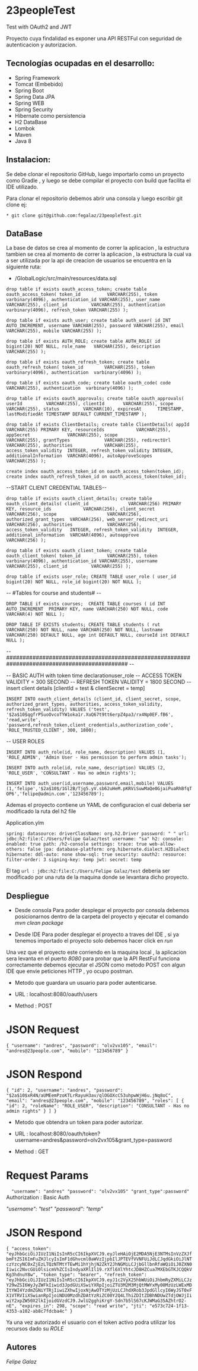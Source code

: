 # 23peopleTest

Test with OAuth2 and JWT

Proyecto cuya findalidad es exponer una API RESTFul con seguridad de autenticacion y autorizacion.

## Tecnologías ocupadas en el desarrollo:

* Spring Framework 
* Tomcat (Embebido)
* Spring Boot
* Spring Data JPA
* Spring WEB
* Spring Security
* Hibernate como persistencia
* H2 DataBase 
* Lombok
* Maven
* Java 8

## Instalacion:
 
Se debe clonar el repositorio GitHub, luego importarlo como un proyecto como Gradle , y luego se debe compilar el proyecto con build que facilita el IDE utilizado.

Para clonar el repositorio debemos abrir una consola y luego escribir git clone <nombre del repositorio> ej:
	
	* git clone git@github.com:fegalaz/23peopleTest.git

## DataBase

La base de datos se crea al momento de correr la aplicacion , la estructura tambien se crea al momento de correr la aplicacion , la estructura la cual va a ser utilizada por la api de creacion de usuarios se encuentra en la siguiente ruta:

* /GlobalLogic/src/main/resources/data.sql

`drop table if exists oauth_access_token;
create table oauth_access_token(
  token_id          VARCHAR(255),
  token             varbinary(4096),
  authentication_id VARCHAR(255),
  user_name         VARCHAR(255),
  client_id         VARCHAR(255),
  authentication    varbinary(4096),
  refresh_token VARCHAR(255)
);`

`drop table if exists auth_user;
create table auth_user(
	id INT AUTO_INCREMENT,
	username VARCHAR(255),
	password VARCHAR(255),
	email VARCHAR(255),
	mobile VARCHAR(255)
);`

`drop table if exists AUTH_ROLE;
create table AUTH_ROLE(
	  id          bigint(20) NOT NULL,
	  role_name   VARCHAR(255),
	  description VARCHAR(255)
);`

`drop table if exists oauth_refresh_token;
create table oauth_refresh_token(
  token_id        VARCHAR(255),
  token           varbinary(4096),
  authentication  varbinary(4096)
);`

`drop table if exists oauth_code;
create table oauth_code(
  code            VARCHAR(255),
  authentication  varbinary(4096)
);`

`drop table if exists oauth_approvals;
create table oauth_approvals(
  userId         VARCHAR(255),
  clientId       VARCHAR(255),
  scope          VARCHAR(255),
  status         VARCHAR(10),
  expiresAt      TIMESTAMP,
  lastModifiedAt TIMESTAMP DEFAULT CURRENT_TIMESTAMP
);`

`drop table if exists ClientDetails;
create table ClientDetails(
  appId                  VARCHAR(255) PRIMARY KEY,
  resourceIds            VARCHAR(255),
  appSecret              VARCHAR(255),
  scope                  VARCHAR(255),
  grantTypes             VARCHAR(255),
  redirectUrl            VARCHAR(255),
  authorities            VARCHAR(255),
  access_token_validity  INTEGER,
  refresh_token_validity INTEGER,
  additionalInformation  VARCHAR(4096),
  autoApproveScopes      VARCHAR(255)
);`

`create index oauth_access_token_id on oauth_access_token(token_id);
create index oauth_refresh_token_id on oauth_access_token(token_id);`



--START CLIENT CREDENTIAL TABLES--

`drop table if exists oauth_client_details;
create table oauth_client_details(
  client_id               VARCHAR(256) PRIMARY KEY,
  resource_ids            VARCHAR(256),
  client_secret           VARCHAR(256),
  scope                   VARCHAR(256),
  authorized_grant_types  VARCHAR(256),
  web_server_redirect_uri VARCHAR(256),
  authorities             VARCHAR(256),
  access_token_validity   INTEGER,
  refresh_token_validity  INTEGER,
  additional_information  VARCHAR(4096),
  autoapprove             VARCHAR(256)
);`

`drop table if exists oauth_client_token;
create table oauth_client_token(
  token_id          VARCHAR(255),
  token             varbinary(4096),
  authentication_id VARCHAR(255),
  username         VARCHAR(255),
  client_id         VARCHAR(255)
);`

`drop table if exists user_role;
CREATE TABLE user_role (
  user_id bigint(20) NOT NULL,
  role_id bigint(20) NOT NULL
);`

-- #Tables for course and students# --

`DROP TABLE if exists courses; 
CREATE TABLE courses (
  id INT AUTO_INCREMENT  PRIMARY KEY,
  name VARCHAR(250) NOT NULL,
  code VARCHAR(4) NOT NULL
);`

`DROP TABLE IF EXISTS students;
CREATE TABLE students (
  rut VARCHAR(250) NOT NULL,
  name VARCHAR(250) NOT NULL,
  lastname VARCHAR(250) DEFAULT NULL,
  age int DEFAULT NULL,
  courseId int DEFAULT NULL
);`

-- ############################################################################################# --

-- BASIC AUTH with token time declarationuser_role
-- ACCESS TOKEN VALIDITY = 300 SECOND
-- REFRESH TOKEN VALIDITY = 1800 SECOND
-- insert client details [clientId = test & clientSecret = temp]

`INSERT INTO oauth_client_details
(client_id, client_secret, scope, authorized_grant_types,
authorities, access_token_validity, refresh_token_validity)
VALUES ('test', '$2a$10$qgfrPSuoOvcoTYW1oka1r.XuQ67t9tt6erpZ4pa3/rx4Np0EF.fB6',
'read,write', 'password,refresh_token,client_credentials,authorization_code',
'ROLE_TRUSTED_CLIENT', 300, 1800);`


-- USER ROLES

`INSERT INTO auth_role(id, role_name, description)
VALUES (1, 'ROLE_ADMIN', 'Admin User - Has permission to perform admin tasks');`

`INSERT INTO auth_role(id, role_name, description)
VALUES (2, 'ROLE_USER', 'CONSULTANT - Has no admin rights');`

`INSERT INTO auth_user(id,username,password,email,mobile)
VALUES (1,'felipe','$2a$10$/1Gl2B/Tjg5.yV.sb62uHeM.pKRViSuwMaQe0GjaiPuaRhBfqTOP6','felipe@admin.com','123456789');`

Ademas el proyecto contiene un YAML de configuracion el cual deberia ser modificado la ruta del h2 file

Application.ylm

`spring:
    datasource:
        driverClassName: org.h2.Driver
        password: " "
        url: jdbc:h2:file:C:/Users/Felipe Galaz/test
        username: "sa"
    h2:
        console:
            enabled: true
            path: /h2-console
            settings:
                trace: true
                web-allow-others: false
    jpa:
        database-platform: org.hibernate.dialect.H2Dialect
        hibernate:
            ddl-auto: none
        show-sql: true
security:
  oauth2:
    resource:
      filter-order: 3
  signing-key: temp
jwt:
    secret: temp`

El tag `url : jdbc:h2:file:C:/Users/Felipe Galaz/test` deberia ser modificado por una ruta de la maquina donde se levantara dicho proyecto.

## Despliegue

* Desde consola
	Para poder desplegar el proyecto por consola debemos posicionarnos dentro de la carpeta del proyecto y ejecutar el comando *mvn clean package*

* Desde IDE
	Para poder desplegar el proyecto a traves del IDE , si ya tenemos importado el proyecto solo debemos hacer click en *run*

Una vez que el proyecto este corriendo en la maquina local , la aplicacion sera levanta en el puerto *8080* para probar que la API RestFul funciona correctamente debemos ejecutar el JSON como metodo POST con algun IDE que envie peticiones HTTP , yo ocupo postman.


* Metodo que guardara un usuario para poder autenticarse.

* URL : localhost:8080/oauth/users

* Method : POST

# JSON Request
`{
    "username": "andres",
    "password": "olv2vx105",
    "email": "andres@23people.com",
    "mobile": "123456789"
}`


# JSON Respond
`{
    "id": 2,
    "username": "andres",
    "password": "$2a$10$xR4N/aUMEemPzoKTLrRayuH3av/qlOGOXcC53uhpwWjH6u.jNq8oC",
    "email": "andres@23people.com",
    "mobile": "123456789",
    "roles": [
        {
            "id": 2,
            "roleName": "ROLE_USER",
            "description": "CONSULTANT - Has no admin rights"
        }
    ]
}`



* Metodo que obtendra un token para poder autorizar.

* URL : localhost:8080/oauth/token?username=andres&password=olv2vx105&grant_type=password

* Method : GET

# Request Params

`   "username": "andres"
    "password": "olv2vx105"
    "grant_type":password"
`
 Authorization : Basic Auth 
 
  *"username": "test"
   "password": "temp"*

# JSON Respond

`{
    "access_token": "eyJhbGciOiJIUzI1NiIsInR5cCI6IkpXVCJ9.eyJleHAiOjE2MDA5NjE3NTMsInVzZXJfbmFtZSI6ImFuZHJlcyIsImF1dGhvcml0aWVzIjpbIlJPTEVfVVNFUiJdLCJqdGkiOiJlNTczYzcyNC0xZjEzLTQzNTMtYTEwMi1hYjhjN2ZkY2JhNGMiLCJjbGllbnRfaWQiOiJ0ZXN0Iiwic2NvcGUiOlsicmVhZCIsIndyaXRlIl19.rXfl6XlYhtcJD8HZCua7MXEbGTKJCQQkVKg3hdnuY8w",
    "token_type": "bearer",
    "refresh_token": "eyJhbGciOiJIUzI1NiIsInR5cCI6IkpXVCJ9.eyJ1c2VyX25hbWUiOiJhbmRyZXMiLCJzY29wZSI6WyJyZWFkIiwid3JpdGUiXSwiYXRpIjoiZTU3M2M3MjQtMWYxMy00MzUzLWExMDItYWI4YzdmZGNiYTRjIiwiZXhwIjoxNjAwOTYzMjUzLCJhdXRob3JpdGllcyI6WyJST0xFX1VTRVIiXSwianRpIjoiNDU0MzdhZDAtYzRiZC00Y2Q4LThiZDItZDBhNDUwZTdjOWJjIiwiY2xpZW50X2lkIjoidGVzdCJ9.JwlU2gghiKrgY-Sdn7b5lS67cKJWMaG35AZhtrO2-nE",
    "expires_in": 298,
    "scope": "read write",
    "jti": "e573c724-1f13-4353-a102-ab8c7fdcba4c"
}`

Ya una vez autorizado el usuario con el token activo podra utilizar los recursos dado su *ROLE*


## Autores

*Felipe Galaz*

